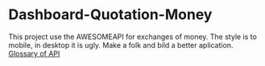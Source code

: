 # Dashboard-Quotation-Money
This project use the AWESOMEAPI for exchanges of money. The style is to mobile, in desktop it is ugly. Make a folk and bild a better aplication.
[Glossary of API](dashboard-of-money/public/glossary.md)

